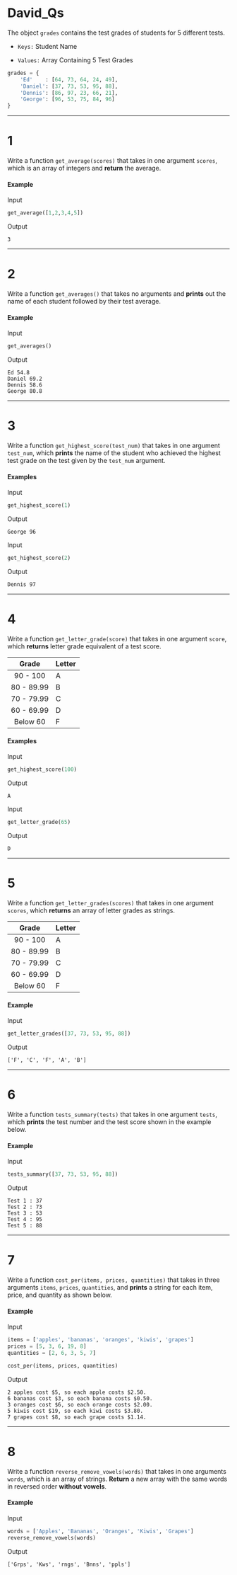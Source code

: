 # David_Qs

The object `grades` contains the test grades of students for 5 different tests.


- `Keys:` Student Name 


- `Values:` Array Containing 5 Test Grades

```py
grades = {
    'Ed'    : [64, 73, 64, 24, 49],
    'Daniel': [37, 73, 53, 95, 88],
    'Dennis': [86, 97, 23, 66, 21],
    'George': [96, 53, 75, 84, 96]
}
```

---

# 1

Write a function `get_average(scores)` that takes in one argument `scores`, which is an array of integers and **return** the average.

#### Example 
Input
```py
get_average([1,2,3,4,5])
```
Output
```output
3
```

---

# 2

Write a function `get_averages()` that takes no arguments and **prints** out the name of each student followed by their test average.

#### Example 
Input
```py
get_averages()
```
Output
```output
Ed 54.8
Daniel 69.2
Dennis 58.6
George 80.8
```

---

# 3

Write a function `get_highest_score(test_num)` that takes in one argument `test_num`, which **prints** the name of the student who achieved the highest test grade on the test given by the `test_num` argument.

#### Examples 
Input
```py
get_highest_score(1)
```
Output
```output
George 96
```
Input
```py
get_highest_score(2)
```
Output
```output
Dennis 97
```

---

# 4

Write a function `get_letter_grade(score)` that takes in one argument `score`, which **returns** letter grade equivalent of a test score.

|    Grade   | Letter |
|:----------:|--------|
| 90 - 100   | A      |
| 80 - 89.99 | B      |
| 70 - 79.99 | C      |
| 60 - 69.99 | D      |
| Below 60   | F      |

#### Examples 
Input
```py
get_highest_score(100)
```
Output
```output
A
```
Input
```py
get_letter_grade(65)
```
Output
```output
D
```

---

# 5

Write a function `get_letter_grades(scores)` that takes in one argument `scores`, which **returns** an array of letter grades as strings.

|    Grade   | Letter |
|:----------:|--------|
| 90 - 100   | A      |
| 80 - 89.99 | B      |
| 70 - 79.99 | C      |
| 60 - 69.99 | D      |
| Below 60   | F      |

#### Example
Input
```py
get_letter_grades([37, 73, 53, 95, 88])
```
Output
```output
['F', 'C', 'F', 'A', 'B']
```

---

# 6

Write a function `tests_summary(tests)` that takes in one argument `tests`, which **prints** the test number and the test score shown in the example below.


#### Example
Input
```py
tests_summary([37, 73, 53, 95, 88])
```
Output
```output
Test 1 : 37
Test 2 : 73
Test 3 : 53
Test 4 : 95
Test 5 : 88
```

---

# 7

Write a function `cost_per(items, prices, quantities)` that takes in three arguments `items`, `prices`, `quantities`, and **prints** a string for each item, price, and quantity as shown below.


#### Example
Input

```py
items = ['apples', 'bananas', 'oranges', 'kiwis', 'grapes']
prices = [5, 3, 6, 19, 8]
quantities = [2, 6, 3, 5, 7]

cost_per(items, prices, quantities)
```
Output
```output
2 apples cost $5, so each apple costs $2.50.
6 bananas cost $3, so each banana costs $0.50.
3 oranges cost $6, so each orange costs $2.00.
5 kiwis cost $19, so each kiwi costs $3.80.
7 grapes cost $8, so each grape costs $1.14.
```

---

# 8

Write a function `reverse_remove_vowels(words)` that takes in one arguments `words`, which is an array of strings. **Return** a new array with the same words in reversed order **without vowels**. 


#### Example
Input

```py
words = ['Apples', 'Bananas', 'Oranges', 'Kiwis', 'Grapes']
reverse_remove_vowels(words)
```
Output
```output
['Grps', 'Kws', 'rngs', 'Bnns', 'ppls']
```
